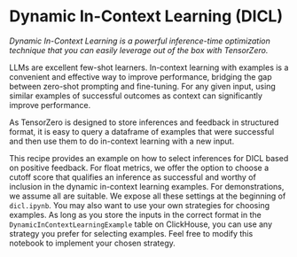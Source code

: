 # Dynamic In-Context Learning (DICL)

_Dynamic In-Context Learning is a powerful inference-time optimization technique that you can easily leverage out of the box with TensorZero._

LLMs are excellent few-shot learners.
In-context learning with examples is a convenient and effective way to improve performance, bridging the gap between zero-shot prompting and fine-tuning.
For any given input, using similar examples of successful outcomes as context can significantly improve performance.

As TensorZero is designed to store inferences and feedback in structured format, it is easy to query a dataframe of examples that were successful and then use them to do in-context learning with a new input.

This recipe provides an example on how to select inferences for DICL based on positive feedback.
For float metrics, we offer the option to choose a cutoff score that qualifies an inference as successful and worthy of inclusion in the dynamic in-context learning examples.
For demonstrations, we assume all are suitable.
We expose all these settings at the beginning of `dicl.ipynb`.
You may also want to use your own strategies for choosing examples.
As long as you store the inputs in the correct format in the `DynamicInContextLearningExample` table on ClickHouse, you can use any strategy you prefer for selecting examples.
Feel free to modify this notebook to implement your chosen strategy.
